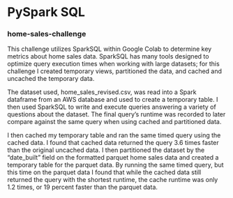 # PySpark SQL

### home-sales-challenge

This challenge utilizes SparkSQL within Google Colab to determine key metrics about home sales data. SparkSQL has many tools designed to optimize query execution times when working with large datasets; for this challenge I created temporary views, partitioned the data, and cached and uncached the temporary data.

The dataset used, home_sales_revised.csv, was read into a Spark dataframe from an AWS database and used to create a temporary table. I then used SparkSQL to write and execute queries answering a variety of questions about the dataset. The final query’s runtime was recorded to later compare against the same query when using cached and partitioned data.

I then cached my temporary table and ran the same timed query using the cached data. I found that cached data returned the query 3.6 times faster than the original uncached data. I then partitioned the dataset by the “date_built” field on the formatted parquet home sales data and created a temporary table for the parquet data. By running the same timed query, but this time on the parquet data I found that while the cached data still returned the query with the shortest runtime, the cache runtime was only 1.2 times, or 19 percent faster than the parquet data. 
